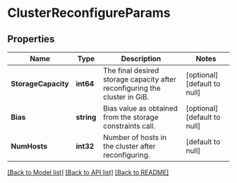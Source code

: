 # ClusterReconfigureParams

## Properties
Name | Type | Description | Notes
------------ | ------------- | ------------- | -------------
**StorageCapacity** | **int64** | The final desired storage capacity after reconfiguring the cluster in GiB. | [optional] [default to null]
**Bias** | **string** | Bias value as obtained from the storage constraints call. | [optional] [default to null]
**NumHosts** | **int32** | Number of hosts in the cluster after reconfiguring. | [default to null]

[[Back to Model list]](../README.md#documentation-for-models) [[Back to API list]](../README.md#documentation-for-api-endpoints) [[Back to README]](../README.md)


